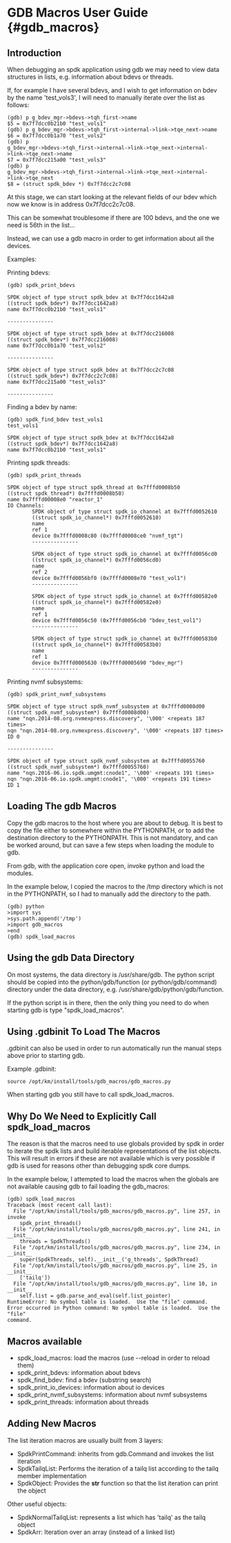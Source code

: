 # GDB Macros User Guide {#gdb_macros}

## Introduction

When debugging an spdk application using gdb we may need to view data structures
in lists, e.g. information about bdevs or threads.

If, for example I have several bdevs, and I wish to get information on bdev by
the name 'test_vols3', I will need to manually iterate over the list as follows:

~~~{.sh}
(gdb) p g_bdev_mgr->bdevs->tqh_first->name
$5 = 0x7f7dcc0b21b0 "test_vols1"
(gdb) p g_bdev_mgr->bdevs->tqh_first->internal->link->tqe_next->name
$6 = 0x7f7dcc0b1a70 "test_vols2"
(gdb) p
g_bdev_mgr->bdevs->tqh_first->internal->link->tqe_next->internal->link->tqe_next->name
$7 = 0x7f7dcc215a00 "test_vols3"
(gdb) p
g_bdev_mgr->bdevs->tqh_first->internal->link->tqe_next->internal->link->tqe_next
$8 = (struct spdk_bdev *) 0x7f7dcc2c7c08
~~~

At this stage, we can start looking at the relevant fields of our bdev which now
we know is in address 0x7f7dcc2c7c08.

This can be somewhat troublesome if there are 100 bdevs, and the one we need is
56th in the list...

Instead, we can use a gdb macro in order to get information about all the
devices.

Examples:

Printing bdevs:

~~~{.sh}
(gdb) spdk_print_bdevs

SPDK object of type struct spdk_bdev at 0x7f7dcc1642a8
((struct spdk_bdev*) 0x7f7dcc1642a8)
name 0x7f7dcc0b21b0 "test_vols1"

---------------

SPDK object of type struct spdk_bdev at 0x7f7dcc216008
((struct spdk_bdev*) 0x7f7dcc216008)
name 0x7f7dcc0b1a70 "test_vols2"

---------------

SPDK object of type struct spdk_bdev at 0x7f7dcc2c7c08
((struct spdk_bdev*) 0x7f7dcc2c7c08)
name 0x7f7dcc215a00 "test_vols3"

---------------
~~~

Finding a bdev by name:

~~~{.sh}
(gdb) spdk_find_bdev test_vols1
test_vols1

SPDK object of type struct spdk_bdev at 0x7f7dcc1642a8
((struct spdk_bdev*) 0x7f7dcc1642a8)
name 0x7f7dcc0b21b0 "test_vols1"
~~~

Printing  spdk threads:

~~~{.sh}
(gdb) spdk_print_threads

SPDK object of type struct spdk_thread at 0x7fffd0008b50
((struct spdk_thread*) 0x7fffd0008b50)
name 0x7fffd00008e0 "reactor_1"
IO Channels:
        SPDK object of type struct spdk_io_channel at 0x7fffd0052610
        ((struct spdk_io_channel*) 0x7fffd0052610)
        name
        ref 1
        device 0x7fffd0008c80 (0x7fffd0008ce0 "nvmf_tgt")
        ---------------

        SPDK object of type struct spdk_io_channel at 0x7fffd0056cd0
        ((struct spdk_io_channel*) 0x7fffd0056cd0)
        name
        ref 2
        device 0x7fffd0056bf0 (0x7fffd0008e70 "test_vol1")
        ---------------

        SPDK object of type struct spdk_io_channel at 0x7fffd00582e0
        ((struct spdk_io_channel*) 0x7fffd00582e0)
        name
        ref 1
        device 0x7fffd0056c50 (0x7fffd0056cb0 "bdev_test_vol1")
        ---------------

        SPDK object of type struct spdk_io_channel at 0x7fffd00583b0
        ((struct spdk_io_channel*) 0x7fffd00583b0)
        name
        ref 1
        device 0x7fffd0005630 (0x7fffd0005690 "bdev_mgr")
        ---------------
~~~

Printing nvmf subsystems:

~~~{.sh}
(gdb) spdk_print_nvmf_subsystems

SPDK object of type struct spdk_nvmf_subsystem at 0x7fffd0008d00
((struct spdk_nvmf_subsystem*) 0x7fffd0008d00)
name "nqn.2014-08.org.nvmexpress.discovery", '\000' <repeats 187 times>
nqn "nqn.2014-08.org.nvmexpress.discovery", '\000' <repeats 187 times>
ID 0

---------------

SPDK object of type struct spdk_nvmf_subsystem at 0x7fffd0055760
((struct spdk_nvmf_subsystem*) 0x7fffd0055760)
name "nqn.2016-06.io.spdk.umgmt:cnode1", '\000' <repeats 191 times>
nqn "nqn.2016-06.io.spdk.umgmt:cnode1", '\000' <repeats 191 times>
ID 1
~~~

## Loading The gdb Macros

Copy the gdb macros to the host where you are about to debug.
It is best to copy the file either to somewhere within the PYTHONPATH, or to add
the destination directory to the PYTHONPATH. This is not mandatory, and can be
worked around, but can save a few steps when loading the module to gdb.

From gdb, with the application core open, invoke python and load the modules.

In the example below, I copied the macros to the /tmp directory which is not in
the PYTHONPATH, so I had to manually add the directory to the path.

~~~{.sh}
(gdb) python
>import sys
>sys.path.append('/tmp')
>import gdb_macros
>end
(gdb) spdk_load_macros
~~~

## Using the gdb Data Directory

On most systems, the data directory is /usr/share/gdb. The python script should
be copied into the python/gdb/function (or python/gdb/command) directory under
the data directory, e.g. /usr/share/gdb/python/gdb/function.

If the python script is in there, then the only thing you need to do when
starting gdb is type "spdk_load_macros".

## Using .gdbinit To Load The Macros

.gdbinit can also be used in order to run automatically run the manual steps
above prior to starting gdb.

Example .gdbinit:

~~~{.sh}
source /opt/km/install/tools/gdb_macros/gdb_macros.py
~~~

When starting gdb you still have to call spdk_load_macros.

## Why Do We Need to Explicitly Call spdk_load_macros

The reason is that the macros need to use globals provided by spdk in order to
iterate the spdk lists and build iterable representations of the list objects.
This will result in errors if these are not available which is very possible if
gdb is used for reasons other than debugging spdk core dumps.

In the example below, I attempted to load the macros when the globals are not
available causing gdb to fail loading the gdb_macros:

~~~{.sh}
(gdb) spdk_load_macros
Traceback (most recent call last):
  File "/opt/km/install/tools/gdb_macros/gdb_macros.py", line 257, in invoke
    spdk_print_threads()
  File "/opt/km/install/tools/gdb_macros/gdb_macros.py", line 241, in __init__
    threads = SpdkThreads()
  File "/opt/km/install/tools/gdb_macros/gdb_macros.py", line 234, in __init__
    super(SpdkThreads, self).__init__('g_threads', SpdkThread)
  File "/opt/km/install/tools/gdb_macros/gdb_macros.py", line 25, in __init__
    ['tailq'])
  File "/opt/km/install/tools/gdb_macros/gdb_macros.py", line 10, in __init__
    self.list = gdb.parse_and_eval(self.list_pointer)
RuntimeError: No symbol table is loaded.  Use the "file" command.
Error occurred in Python command: No symbol table is loaded.  Use the "file"
command.
~~~

## Macros available

- spdk_load_macros: load the macros (use --reload in order to reload them)
- spdk_print_bdevs: information about bdevs
- spdk_find_bdev: find a bdev (substring search)
- spdk_print_io_devices: information about io devices
- spdk_print_nvmf_subsystems: information about nvmf subsystems
- spdk_print_threads: information about threads

## Adding New Macros

The list iteration macros are usually built from 3 layers:

- SpdkPrintCommand: inherits from gdb.Command and invokes the list iteration
- SpdkTailqList: Performs the iteration of a tailq list according to the tailq
  member implementation
- SpdkObject: Provides the __str__ function so that the list iteration can print
  the object

Other useful objects:

- SpdkNormalTailqList: represents a list which has 'tailq' as the tailq object
- SpdkArr: Iteration over an array (instead of a linked list)
